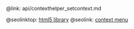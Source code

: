 @link: api/contexthelper_setcontext.md

@seolinktop: [html5 library](https://webix.com)
@seolink: [context menu](https://webix.com/widget/contextmenu/)